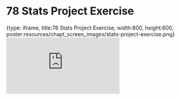 # 78 Stats Project Exercise
 
{type: iframe, title:78 Stats Project Exercise, width:800, height:600, poster:resources/chapt_screen_images/stats-project-exercise.png}
![](https://datatrail-jhu.github.io/DataTrail/no_toc/stats-project-exercise.html)
 

 
